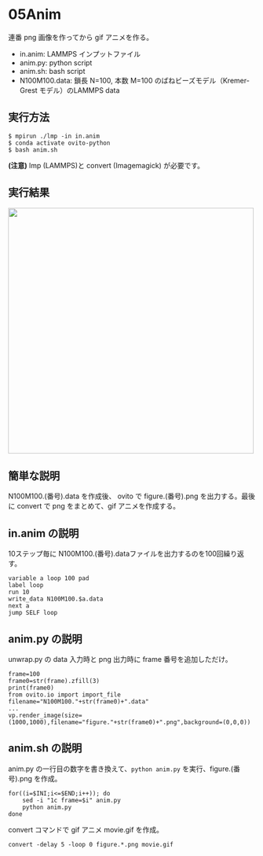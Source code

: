 # 05Anim
連番 png 画像を作ってから gif アニメを作る。
- in.anim: LAMMPS インプットファイル
- anim.py: python script
- anim.sh: bash script
- N100M100.data: 鎖長 N=100, 本数 M=100 のばねビーズモデル（Kremer-Grest モデル）のLAMMPS data

## 実行方法
```
$ mpirun ./lmp -in in.anim
$ conda activate ovito-python
$ bash anim.sh
```
**(注意)** lmp (LAMMPS)と convert (Imagemagick) が必要です。

## 実行結果
<img src=https://github.com/t-murash/OVITO-Tips/blob/master/05Anim/movie.gif width=500px>

## 簡単な説明
N100M100.(番号).data を作成後、 ovito で figure.(番号).png を出力する。最後に convert で png をまとめて、gif アニメを作成する。

## in.anim の説明
10ステップ毎に N100M100.(番号).dataファイルを出力するのを100回繰り返す。
```
variable a loop 100 pad
label loop
run 10
write_data N100M100.$a.data
next a
jump SELF loop
```


## anim.py の説明
unwrap.py の data 入力時と png 出力時に frame 番号を追加しただけ。
```
frame=100
frame0=str(frame).zfill(3)
print(frame0)
from ovito.io import import_file
filename="N100M100."+str(frame0)+".data"
...
vp.render_image(size=(1000,1000),filename="figure."+str(frame0)+".png",background=(0,0,0))
```


## anim.sh の説明
anim.py の一行目の数字を書き換えて、`python anim.py` を実行、figure.(番号).png を作成。
```
for((i=$INI;i<=$END;i++)); do
    sed -i "1c frame=$i" anim.py
    python anim.py
done
```

convert コマンドで gif アニメ movie.gif を作成。
```
convert -delay 5 -loop 0 figure.*.png movie.gif
```

